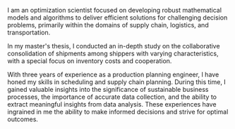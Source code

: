 I am an optimization scientist focused on developing robust mathematical models and algorithms to deliver efficient solutions for challenging decision problems, primarily within the domains of supply chain, logistics, and transportation.

In my master's thesis, I conducted an in-depth study on the collaborative consolidation of shipments among shippers with varying characteristics, with a special focus on inventory costs and cooperation.

With three years of experience as a production planning engineer, I have honed my skills in scheduling and supply chain planning. During this time, I gained valuable insights into the significance of sustainable business processes, the importance of accurate data collection, and the ability to extract meaningful insights from data analysis. These experiences have ingrained in me the ability to make informed decisions and strive for optimal outcomes.
